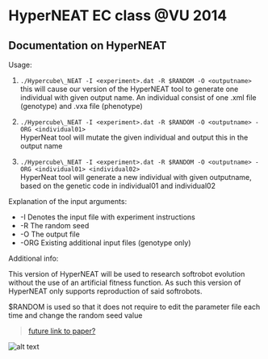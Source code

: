 HyperNEAT EC class @VU 2014 
===========================
Documentation on HyperNEAT
---------------------------

Usage:  

1. `./Hypercube\_NEAT -I <experiment>.dat -R $RANDOM -O <outputname>`   
this will cause our version of the HyperNEAT tool to generate one individual with given output name. An individual consist of one .xml file (genotype) and .vxa file (phenotype)

2. `./Hypercube\_NEAT -I <experiment>.dat -R $RANDOM -O <outputname> -ORG <individual01>`   
HyperNeat tool will mutate the given individual and output this in the output name  
 
3. `./Hypercube\_NEAT -I <experiment>.dat -R $RANDOM -O <outputname> -ORG <individual01> <individual02>`   
HyperNeat tool will generate a new individual with given outputname, based on the genetic code in individual01 and individual02  

Explanation of the input arguments:

* -I Denotes the input file with experiment instructions
* -R The random seed
* -O The output file
* -ORG Existing additional input files (genotype only)


Additional info:

This version of HyperNEAT will be used to research softrobot evolution without the use of an artificial fitness function. 
As such this version of HyperNEAT only supports reproduction of said softrobots.  

$RANDOM is used so that it does not require to edit the parameter file each time and change the random seed value 

>[future link to paper?](www.vu.nl) 

![alt text](http://cdn9.staztic.com/app/i/1799/1799385/dna-wallpaper-407822-l-124x124.png)


